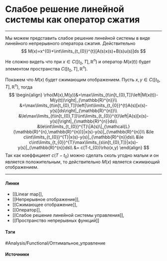 # Слабое решение линейной системы как оператор сжатия
***
Мы можем представить слабое решение линейной системы в виде линейного непрерывного оператора сжатия. 
Действительно 
$$
M(x)=x^{0}+\int\limits_{t_{0}}^{t}[A(s)x(s)+B(s)u(s)]ds
$$

Не сложно видеть что при $x\in C([t_{0},T],\mathbb{R}^{n})$ и оператор $M(x(t))$ будет элементом пространства $C([t_{0},T],\mathbb{R}^{n})$.

Покажем что $M(x)$ будет сжимающим отображением. Пусть $x,y\in C([t_{0},T],\mathbb{R}^{n})$, тогда
$$
\begin{align}
\rho(M(x),M(y))&=\max\limits_{t\in[t_{0},T]}\left|M(x(t))-M(y(t))\right|_{\mathbb{R}^{n}}\\
&=\max\limits_{t\in[t_{0},T]}\left|\int\limits_{t_{0}}^{t}A(s)[x(s)-y(s)]ds\right|_{\mathbb{R}^{n}}\\
&\le\max\limits_{t\in[t_{0},T]}\int\limits_{t_{0}}^{t}\left|A(s)[x(s)-y(s)]\right|_{\mathbb{R}^{n}}ds\\
&\le\int\limits_{t_{0}}^{T}\|A(s)\|_{\mathcal{L}(\mathbb{R}^{n},\mathbb{R}^{n})}|x(s)-y(s)|_{\mathbb{R}^{n}}\\
&\le c\int\limits_{t_{0}}^{T}|x(s)-y(s)|_{\mathbb{R}^{n}}ds\\
&\le c\int\limits_{t_{0}}^{T}\max\limits_{s\in[t_{0},T]}|x(s)-y(s)|_{\mathbb{R}^{n}}ds\\
&= c(T-t_{0})\rho(x,y)
\end{align}
$$
Так как коеффициент $c(T-t_{0})$ можно сделать сколь угодно малым и он является положительным, то действительно $M(x)$ является сжимающий отображением.
***
#### Линки
- [[Linear map]],
- [[Непрерывное отображение]],
- [[Сжимающее отображение]],
- [[Оператор]],
- [[Слабое решение линейной системы управления]],
- [[Пространство непрерывных функций]]
#### Тэги
 #Analysis/Functional/Оптимальное_управление 
#### Источники